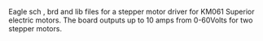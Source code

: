 Eagle sch , brd and lib files for a stepper motor driver for KM061 Superior electric motors.  The board outputs up to 10 amps from 0-60Volts for two stepper motors.